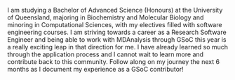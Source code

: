 I am studying a Bachelor of Advanced Science (Honours) at the University of Queensland, majoring in Biochemistry and Molecular Biology and minoring in Computational Sciences, with my electives filled with software engineering courses. I am striving towards a career as a Research Software Engineer and being able to work with MDAnalysis through GSoC this year is a really exciting leap in that direction for me. I have already learned so much through the application process and I cannot wait to learn more and contribute back to this community. Follow along on my journey the next 6 months as I document my experience as a GSoC contributor!
